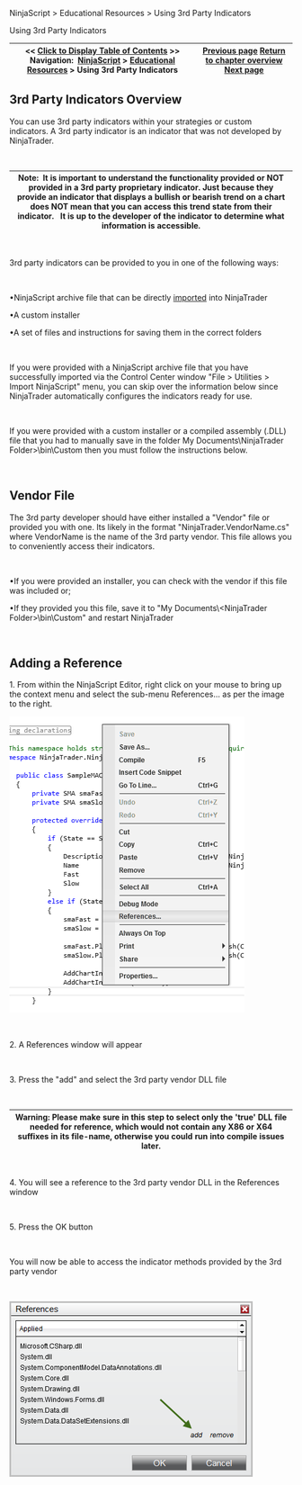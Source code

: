 ﻿


NinjaScript \> Educational Resources \> Using 3rd Party Indicators






















Using 3rd Party Indicators







| \<\< [Click to Display Table of Contents](using_3rd_party_indicators.md) \>\> **Navigation:**     [NinjaScript](ninjascript.md) \> [Educational Resources](educational_resources.md) \> Using 3rd Party Indicators | [Previous page](understanding_the_lifecycle_of.md) [Return to chapter overview](educational_resources.md) [Next page](using_atm_strategies.md) |
| --- | --- |











## 3rd Party Indicators Overview


You can use 3rd party indicators within your strategies or custom indicators. A 3rd party indicator is an indicator that was not developed by NinjaTrader. 


 




| Note:  It is important to understand the functionality provided or NOT provided in a 3rd party proprietary indicator. Just because they provide an indicator that displays a bullish or bearish trend on a chart does NOT mean that you can access this trend state from their indicator.   It is up to the developer of the indicator to determine what information is accessible. |
| --- |



 


3rd party indicators can be provided to you in one of the following ways:


 


•NinjaScript archive file that can be directly [imported](import.md) into NinjaTrader  

•A custom installer 

•A set of files and instructions for saving them in the correct folders 

 


If you were provided with a NinjaScript archive file that you have successfully imported via the Control Center window "File \> Utilities \> Import NinjaScript" menu, you can skip over the information below since NinjaTrader automatically configures the indicators ready for use.


 


If you were provided with a custom installer or a compiled assembly (.DLL) file that you had to manually save in the folder My Documents\\NinjaTrader Folder\>\\bin\\Custom then you must follow the instructions below.


 


## Vendor File


The 3rd party developer should have either installed a "Vendor" file or provided you with one. Its likely in the format "NinjaTrader.VendorName.cs" where VendorName is the name of the 3rd party vendor. This file allows you to conveniently access their indicators.


 


•If you were provided an installer, you can check with the vendor if this file was included or; 

•If they provided you this file, save it to "My Documents\\\<NinjaTrader Folder\>\\bin\\Custom" and restart NinjaTrader 

 


## Adding a Reference


1\. From within the NinjaScript Editor, right click on your mouse to bring up the context menu and select the sub\-menu References... as per the image to the right.


![Tips_1](tips_1.png)


 


2\. A References window will appear


 


3\. Press the "add" and select the 3rd party vendor DLL file


 




| Warning: Please make sure in this step to select only the 'true' DLL file needed for reference, which would not contain any X86 or X64 suffixes in its file\-name, otherwise you could run into compile issues later. |
| --- |



 


4\. You will see a reference to the 3rd party vendor DLL in the References window


 


5\. Press the OK button


 


You will now be able to access the indicator methods provided by the 3rd party vendor


 


![Tips_2](tips_2.png)








